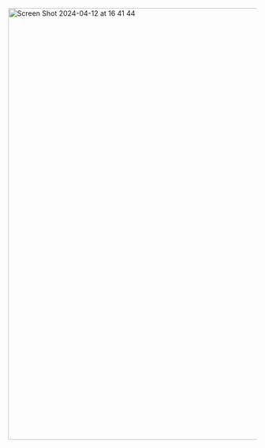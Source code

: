 <img width="874" alt="Screen Shot 2024-04-12 at 16 41 44" src="https://github.com/whopper1962/micro-frontend-demo/assets/75473391/510dfafc-f280-43c5-bc05-907fe2532cef">
